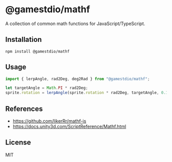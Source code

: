 # @gamestdio/mathf

A collection of common math functions for JavaScript/TypeScript.

## Installation

```
npm install @gamestdio/mathf
```

## Usage

```typescript
import { lerpAngle, rad2Deg, deg2Rad } from "@gamestdio/mathf";

let targetAngle = Math.PI * rad2Deg;
sprite.rotation = lerpAngle(sprite.rotation * rad2Deg, targetAngle, 0.1) * deg2Rad;
```

## References
- https://github.com/likerRr/mathf-js
- https://docs.unity3d.com/ScriptReference/Mathf.html

## License

MIT
